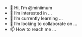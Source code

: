 - 👋 Hi, I’m @miniimum
- 👀 I’m interested in ...
- 🌱 I’m currently learning ...
- 💞️ I’m looking to collaborate on ...
- 📫 How to reach me ...

<!---
miniimum/miniimum is a ✨ special ✨ repository because its `README.md` (this file) appears on your GitHub profile.
You can click the Preview link to take a look at your changes.
--->
